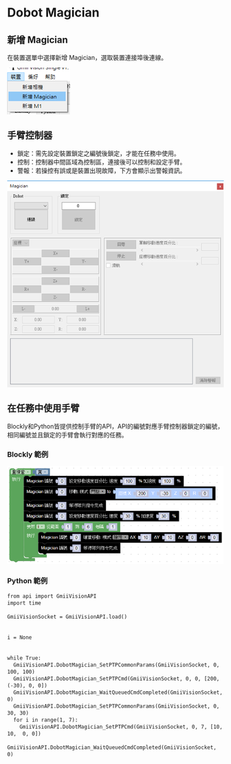 # Dobot Magician

## 新增 Magician

在裝置選單中選擇新增 Magician，選取裝置連接埠後連線。

![](image/magician_new.png)

##	手臂控制器

- 鎖定：需先設定裝置鎖定之編號後鎖定，才能在任務中使用。
- 控制：控制器中間區域為控制區，連接後可以控制和設定手臂。
- 警報：若操控有誤或是裝置出現故障，下方會顯示出警報資訊。

![](image/magician_controller.png)

## 在任務中使用手臂

Blockly和Python皆提供控制手臂的API，API的編號對應手臂控制器鎖定的編號，相同編號並且鎖定的手臂會執行對應的任務。

### Blockly 範例

![](image/magician_example_blockly.png)

### Python 範例

```
from api import GmiiVisionAPI
import time

GmiiVisionSocket = GmiiVisionAPI.load()


i = None


while True:
  GmiiVisionAPI.DobotMagician_SetPTPCommonParams(GmiiVisionSocket, 0, 100, 100)
  GmiiVisionAPI.DobotMagician_SetPTPCmd(GmiiVisionSocket, 0, 0, [200, (-30), 0, 0])
  GmiiVisionAPI.DobotMagician_WaitQueuedCmdCompleted(GmiiVisionSocket, 0)
  GmiiVisionAPI.DobotMagician_SetPTPCommonParams(GmiiVisionSocket, 0, 30, 30)
  for i in range(1, 7):
    GmiiVisionAPI.DobotMagician_SetPTPCmd(GmiiVisionSocket, 0, 7, [10, 10,  0, 0])
    GmiiVisionAPI.DobotMagician_WaitQueuedCmdCompleted(GmiiVisionSocket, 0)
```
